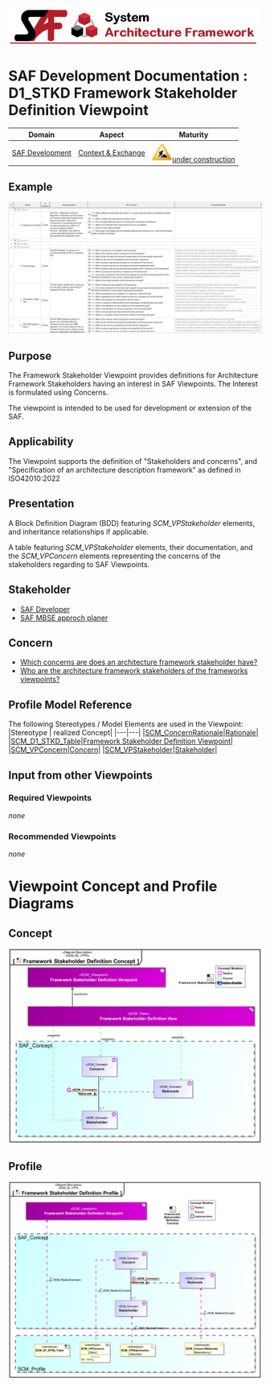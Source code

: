 ![System Architecture Framework](../../diagrams/Banner_SAF.png)
# SAF Development Documentation : **D1_STKD** Framework Stakeholder Definition Viewpoint
|**Domain**|**Aspect**|**Maturity**|
| --- | --- | --- |
|[SAF Development](../../domains.md#Domain-SAF-Development)|[Context & Exchange](../../aspects.md#Aspect-Context-&-Exchange)|![Under Construction](../../diagrams/Under_construction_icon-yellow.svg )[under construction](../../using-saf/maturity.md#under-construction)|
## Example
![Framework-Stakeholder-Definition-Viewpoint-primary-example.svg](../../diagrams/vp-examples/Framework-Stakeholder-Definition-Viewpoint-primary-example.svg)
## Purpose
The Framework Stakeholder Viewpoint provides definitions for Architecture Framework Stakeholders having an interest in SAF Viewpoints. The Interest is formulated using Concerns.

The viewpoint is intended to be used for development or extension of the SAF.
## Applicability
The Viewpoint supports the definition of  "Stakeholders and concerns",  and  "Specification of an architecture description framework" as defined in ISO42010:2022
## Presentation
A Block Definition Diagram (BDD) featuring *SCM_VPStakeholder* elements, and inheritance relationships if applicable.

A table featuring *SCM_VPStakeholder* elements, their documentation, and the *SCM_VPConcern* elements representing the concerns of the stakeholders regarding to SAF Viewpoints.

## Stakeholder
* [SAF Developer](../../stakeholders.md#SAF-Developer)
* [SAF MBSE approch planer](../../stakeholders.md#SAF-MBSE-approch-planer)
## Concern
* [Which concerns are does an architecture framework stakeholder have?](../../concerns.md#_2024x_26f0132_1719129962342_738625_14755)
* [Who are the architecture framework stakeholders of the frameworks viewpoints?](../../concerns.md#_2024x_26f0132_1719129843876_724811_14744)
## Profile Model Reference
The following Stereotypes / Model Elements are used in the Viewpoint:
|Stereotype | realized Concept|
|---|---|
|[SCM_ConcernRationale](../../stereotypes.md#scm_concernrationale)|[Rationale](../concept/concepts.md#Rationale)|
|[SCM_D1_STKD_Table](../../stereotypes.md#scm_d1_stkd_table)|[Framework Stakeholder Definition Viewpoint](../concept/concepts.md#Framework-Stakeholder-Definition-Viewpoint)|
|[SCM_VPConcern](../../stereotypes.md#scm_vpconcern)|[Concern](../concept/concepts.md#Concern)|
|[SCM_VPStakeholder](../../stereotypes.md#scm_vpstakeholder)|[Stakeholder](../concept/concepts.md#Stakeholder)|
## Input from other Viewpoints
### Required Viewpoints
*none*
### Recommended Viewpoints
*none*
# Viewpoint Concept and Profile Diagrams
## Concept
![Framework Stakeholder Definition Concept](diagrams/Framework-Stakeholder-Definition-Concept.svg)
## Profile
![Framework Stakeholder Definition Profile](diagrams/Framework-Stakeholder-Definition-Profile.svg)
